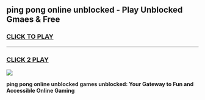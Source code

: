 
## ping pong online unblocked - Play Unblocked Gmaes & Free
<h3>
<a href="https://news.freeplayer.one?title=ping_pong_online_unblocked&ref=23F">CLICK TO PLAY</a></h3>
<hr>

<h3>
<a href="https://news.freeplayer.one?title=ping_pong_online_unblocked&ref=23F">CLICK 2 PLAY</a>
  
</h3>

<a href="https://news.freeplayer.one?title=ping_pong_online_unblocked&ref=23F/"><img src="https://clearcache.store/games.png"></a>


**ping pong online unblocked games unblocked: Your Gateway to Fun and Accessible Online Gaming**
